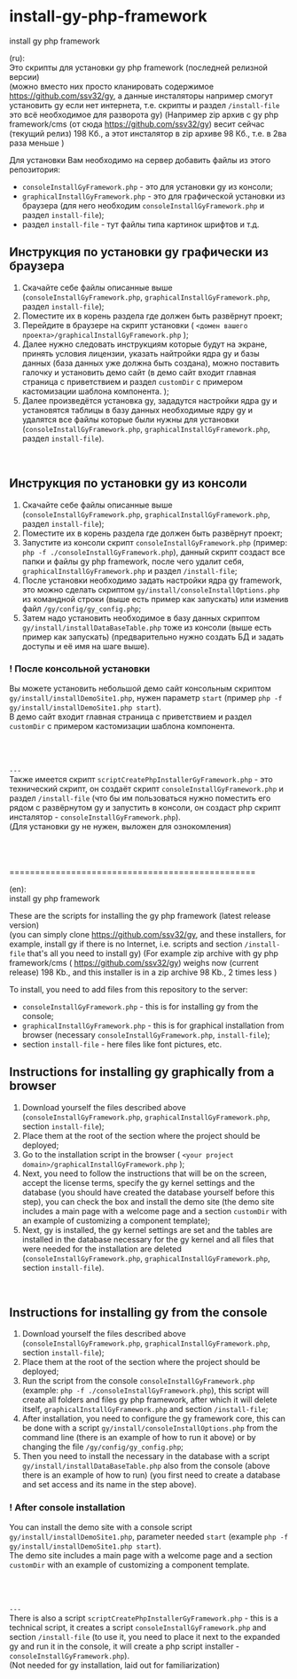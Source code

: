 # install-gy-php-framework<br/>
install gy php framework<br/>

(ru):<br/>
Это скрипты для установки gy php framework (последней релизной версии)<br/>
(можно вместо них просто кланировать содержимое https://github.com/ssv32/gy, а данные инсталяторы например смогут установить gy если нет интернета, т.е. скрипты и раздел `/install-file` это всё необходимое для разворота gy)
(Например zip архив с gy php framework/cms (от сюда  https://github.com/ssv32/gy) весит сейчас (текущий релиз) 198 Кб., а этот инсталятор в zip архиве 98 Кб., т.е. в 2ва раза меньше )
<br/>

Для установки Вам необходимо на сервер добавить файлы из этого репозитория: 
- `consoleInstallGyFramework.php` - это для установки gy из консоли;
- `graphicalInstallGyFramework.php` - это для графической установки из браузера (для него необходим `consoleInstallGyFramework.php` и раздел `install-file`);
- раздел `install-file` - тут файлы типа картинок шрифтов и т.д.

## Инструкция по установки gy графически из браузера
1. Cкачайте себе файлы описанные выше (`consoleInstallGyFramework.php`, `graphicalInstallGyFramework.php`, раздел `install-file`); <br/>
2. Поместите их в корень раздела где должен быть развёрнут проект;<br/>
3. Перейдите в браузере на скрипт установки ( `<домен вашего проекта>/graphicalInstallGyFramework.php` );<br/>
4. Далее нужно следовать инструкциям которые будут на экране, принять условия лицензии, указать найтройки ядра gy и базы данных (база данных уже должна быть создана),
    можно поставить галочку и установить демо сайт (в демо сайт входит главная страница с приветствием и раздел `customDir` с примером кастомизации шаблона компонента. );<br/>
5. Далее произведётся установка gy, зададутся настройки ядра gy и установятся таблицы в базу данных необходимые ядру gy и удалятся все файлы которые были нужны для установки (`consoleInstallGyFramework.php`, `graphicalInstallGyFramework.php`, раздел `install-file`).
<br/>

## Инструкция по установки gy из консоли
1. Cкачайте себе файлы описанные выше (`consoleInstallGyFramework.php`, `graphicalInstallGyFramework.php`, раздел `install-file`); <br/>
2. Поместите их в корень раздела где должен быть развёрнут проект;<br/>
3. Запустите из консоли скрипт `consoleInstallGyFramework.php` (пример: `php -f ./consoleInstallGyFramework.php`), данный скрипт создаст все папки и файлы gy php framework, после чего удалит себя, `graphicalInstallGyFramework.php` и раздел `/install-file`;<br/>
4. После установки необходимо задать настройки ядра gy framework, это можно сделать скриптом `gy/install/consoleInstallOptions.php` из командной строки (выше есть пример как запускать) или изменив файл `/gy/config/gy_config.php`; <br/>
5. Затем надо установить необходимое в базу данных скриптом `gy/install/installDataBaseTable.php` тоже из консоли  (выше есть пример как запускать) (предварительно нужно создать БД и задать доступы и её имя на шаге выше). <br/>

### ! После консольной установки  
Вы можете установить небольшой демо сайт консольным скриптом `gy/install/installDemoSite1.php`, нужен параметр `start` (пример `php -f gy/install/installDemoSite1.php start`).<br/>
В демо сайт входит главная страница с приветствием и раздел `customDir` с примером кастомизации шаблона компонента. 


<br/><br/><br/>
`---`<br/>
Также имеется скрипт `scriptCreatePhpInstallerGyFramework.php` - это технический скрипт, он создаёт скрипт `consoleInstallGyFramework.php` и раздел `/install-file` (что бы им пользоваться нужно поместить его рядом с развёрнутом gy и запустить в консоли, он создаст php скрипт инсталятор - `consoleInstallGyFramework.php`). 
<br/>(Для установки gy не нужен, выложен для ознокомления)<br/>
<br/><br/><br/>


================================================

(en):<br/>
install gy php framework<br/>

These are the scripts for installing the gy php framework (latest release version)<br/>
(you can simply clone https://github.com/ssv32/gy, and these installers, for example, install gy if there is no Internet, i.e. scripts and section `/install-file` that's all you need to install gy)
(For example zip archive with gy php framework/cms ( https://github.com/ssv32/gy) weighs now (current release) 198 Kb., and this installer is in a zip archive 98 Kb., 2 times less )
<br/>

To install, you need to add files from this repository to the server: 
- `consoleInstallGyFramework.php` - this is for installing gy from the console;
- `graphicalInstallGyFramework.php` - this is for graphical installation from browser (necessary `consoleInstallGyFramework.php`, `install-file`);
- section `install-file` - here files like font pictures, etc.

## Instructions for installing gy graphically from a browser
1. Download yourself the files described above (`consoleInstallGyFramework.php`, `graphicalInstallGyFramework.php`, section `install-file`); <br/>
2. Place them at the root of the section where the project should be deployed;<br/>
3. Go to the installation script in the browser ( `<your project domain>/graphicalInstallGyFramework.php` );<br/>
4. Next, you need to follow the instructions that will be on the screen, accept the license terms, specify the gy kernel settings and the database (you should have created the database yourself before this step), you can check the box and install the demo site (the demo site includes a main page with a welcome page and a section `customDir` with an example of customizing a component template);<br/>
5. Next, gy is installed, the gy kernel settings are set and the tables are installed in the database necessary for the gy kernel and all files that were needed for the installation are deleted (`consoleInstallGyFramework.php`, `graphicalInstallGyFramework.php`, section `install-file`).
<br/>

## Instructions for installing gy from the console
1. Download yourself the files described above (`consoleInstallGyFramework.php`, `graphicalInstallGyFramework.php`, section `install-file`); <br/>
2. Place them at the root of the section where the project should be deployed;<br/>
3. Run the script from the console `consoleInstallGyFramework.php` (example: `php -f ./consoleInstallGyFramework.php`), this script will create all folders and files gy php framework, after which it will delete itself, `graphicalInstallGyFramework.php` and section `/install-file`;<br/>
4. After installation, you need to configure the gy framework core, this can be done with a script `gy/install/consoleInstallOptions.php` from the command line (there is an example of how to run it above) or by changing the file `/gy/config/gy_config.php`; <br/>
5. Then you need to install the necessary in the database with a script `gy/install/installDataBaseTable.php` also from the console (above there is an example of how to run) (you first need to create a database and set access and its name in the step above). <br/>

### ! After console installation
You can install the demo site with a console script `gy/install/installDemoSite1.php`, parameter needed `start` (example `php -f gy/install/installDemoSite1.php start`).<br/>
The demo site includes a main page with a welcome page and a section `customDir` with an example of customizing a component template. 



<br/><br/><br/>
`---`<br/>
There is also a script `scriptCreatePhpInstallerGyFramework.php` - this is a technical script, it creates a script `consoleInstallGyFramework.php` and section `/install-file` (to use it, you need to place it next to the expanded gy and run it in the console, it will create a php script installer - `consoleInstallGyFramework.php`). 
<br/>(Not needed for gy installation, laid out for familiarization)<br/>
<br/><br/><br/>


